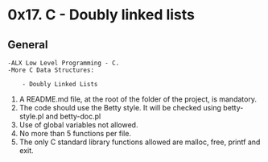# 0x17. C - Doubly linked lists #

## General

	-ALX Low Level Programming - C.
	-More C Data Structures:

		- Doubly Linked Lists

1. A README.md file, at the root of the folder of the project, is mandatory.
2. The code should use the Betty style. It will be checked using betty-style.pl and betty-doc.pl
3. Use of global variables not allowed.
4. No more than 5 functions per file.
5. The only C standard library functions allowed are malloc, free, printf and exit.
